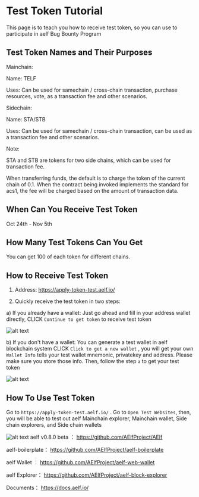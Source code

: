 # Test Token Tutorial

This page is to teach you how to receive test token, so you can use to participate in aelf Bug Bounty Program

## Test Token Names and Their Purposes

Mainchain:

Name: TELF

Uses: Can be used for samechain / cross-chain transaction, purchase resources, vote, as a transaction fee and other scenarios.

Sidechain:

Name: STA/STB

Uses: Can be used for samechain / cross-chain transaction, can be used as a transaction fee and other scenarios.


Note:

STA and STB are tokens for two side chains, which can be used for transaction fee.

When transferring funds, the default is to charge the token of the current chain of 0.1. When the contract being invoked implements the standard for acs1, the fee will be charged based on the amount of transaction data.


## When Can You Receive Test Token
Oct 24th - Nov 5th

## How Many Test Tokens Can You Get
You can get 100 of each token for different chains. 

## How to Receive Test Token

1. Address: https://apply-token-test.aelf.io/

2. Quickly receive the test token in two steps:

a) If you already have a wallet:
        Just go ahead and fill in your address wallet directly, CLICK ```Continue to get token``` to receive test token
        
![alt text](https://images-cdn.shimo.im/d9ldYVq6wMEkFzcD/image.png)

b) If you don't have a wallet:
You can generate a test wallet in aelf blockchain system
CLICK   ```Click to get a new wallet```  , you will get your own 
 ```Wallet Info```  tells your test wallet mnemonic, privatekey and address. Please make sure you store those info.
Then, follow the step  ```a```  to get your test token

![alt text](https://images-cdn.shimo.im/k2OE1b0mJrsgFHdz/image.png__thumbnail)

## How To Use Test Token
Go to  ```https://apply-token-test.aelf.io/``` . Go to ```Open Test Websites```, then, you will be able to test out aelf Mainchain explorer, Mainchain wallet, Side chain explorers, and Side chain wallets
         
![alt text](https://uploader.shimo.im/f/XIsY4Q6hcT43CHh2.png!thumbnail)
aelf v0.8.0 beta ：
https://github.com/AElfProject/AElf 

aelf-boilerplate：
https://github.com/AElfProject/aelf-boilerplate

aelf Wallet ：
https://github.com/AElfProject/aelf-web-wallet

aelf Explorer： 
https://github.com/AElfProject/aelf-block-explorer

Documents：
https://docs.aelf.io/

